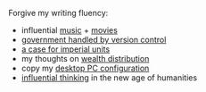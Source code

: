 Forgive my writing fluency:

- influential [music](./music.md) + [movies](./movies.md)
- [government handled by version control](./govt_version_control.md)
- [a case for imperial units](./imperial_units.md)
- my thoughts on [wealth distribution](./wealth_dist.md)
- copy my [desktop PC configuration](../pc/index.md)
- [influential thinking](./conv.md) in the new age of humanities
